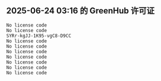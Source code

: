## 2025-06-24 03:16 的 GreenHub 许可证
```
No license code
No license code
SYRr-kgJJ-1K95-vgC8-D9CC
No license code
No license code
No license code
No license code
No license code
No license code
No license code
```
